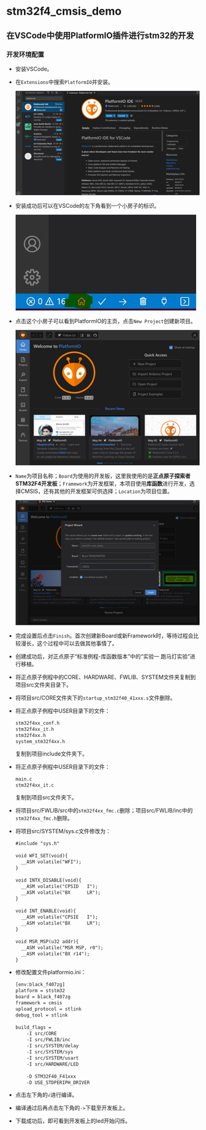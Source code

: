 # stm32f4_cmsis_demo

## 在VSCode中使用PlatformIO插件进行stm32的开发

### 开发环境配置

- 安装VSCode。

- 在`Extensions`中搜索`PlatformIO`并安装。

  ![install platformio](./img/install_platformio.jpg)

- 安装成功后可以在VSCode的左下角看到一个小房子的标识。

  ![install success](./img/install_success.jpg)

- 点击这个小房子可以看到PlatformIO的主页，点击`New Project`创建新项目。

  ![new project](./img/new_project.jpg)

- `Name`为项目名称；`Board`为使用的开发板，这里我使用的是**正点原子探索者STM32F4开发板**；`Framework`为开发框架，本项目使用**库函数**进行开发，选择CMSIS，还有其他的开发框架可供选择；`Location`为项目位置。

  ![new project infomation](./img/new_project_info.jpg)

- 完成设置后点击`Finish`。首次创建新Board或新Framework时，等待过程会比较漫长，这个过程中可以去做其他事情了。

- 创建成功后，对正点原子“标准例程-库函数版本”中的“实验一 跑马灯实验”进行移植。

- 将正点原子例程中的CORE、HARDWARE、FWLIB、SYSTEM文件夹复制到项目src文件夹目录下。

- 将项目src/CORE文件夹下的`startup_stm32f40_41xxx.s`文件删除。

- 将正点原子例程中USER目录下的文件：

  ```
  stm32f4xx_conf.h
  stm32f4xx_it.h
  stm32f4xx.h
  system_stm32f4xx.h
  ```

  复制到项目include文件夹下。

- 将正点原子例程中USER目录下的文件：

  ```
  main.c
  stm32f4xx_it.c
  ```

  复制到项目src文件夹下。

- 将项目src/FWLIB/src中的`stm32f4xx_fmc.c`删除；项目src/FWLIB/inc中的`stm32f4xx_fmc.h`删除。

- 将项目src/SYSTEM/sys.c文件修改为：

  ```
  #include "sys.h"  
  
  void WFI_SET(void){
  	__ASM volatile("WFI");
  }
  
  void INTX_DISABLE(void){
  	__ASM volatile("CPSID   I");
  	__ASM volatile("BX      LR");
  }
  
  void INT_ENABLE(void){
  	__ASM volatile("CPSIE   I");
  	__ASM volatile("BX      LR");
  }
  
  void MSR_MSP(u32 addr){
  	__ASM volatile("MSR MSP, r0");
  	__ASM volatile("BX r14");
  }
  ```

- 修改配置文件platformio.ini：

  ```
  [env:black_f407zg]
  platform = ststm32
  board = black_f407zg
  framework = cmsis
  upload_protocol = stlink
  debug_tool = stlink
  
  build_flags = 
      -I src/CORE
      -I src/FWLIB/inc
      -I src/SYSTEM/delay
      -I src/SYSTEM/sys
      -I src/SYSTEM/usart
      -I src/HARDWARE/LED
  
      -D STM32F40_F41xxx
      -D USE_STDPERIPH_DRIVER
  ```
  
- 点击左下角的`√`进行编译。

- 编译通过后再点击左下角的`->`下载至开发板上。

- 下载成功后，即可看到开发板上的led开始闪烁。